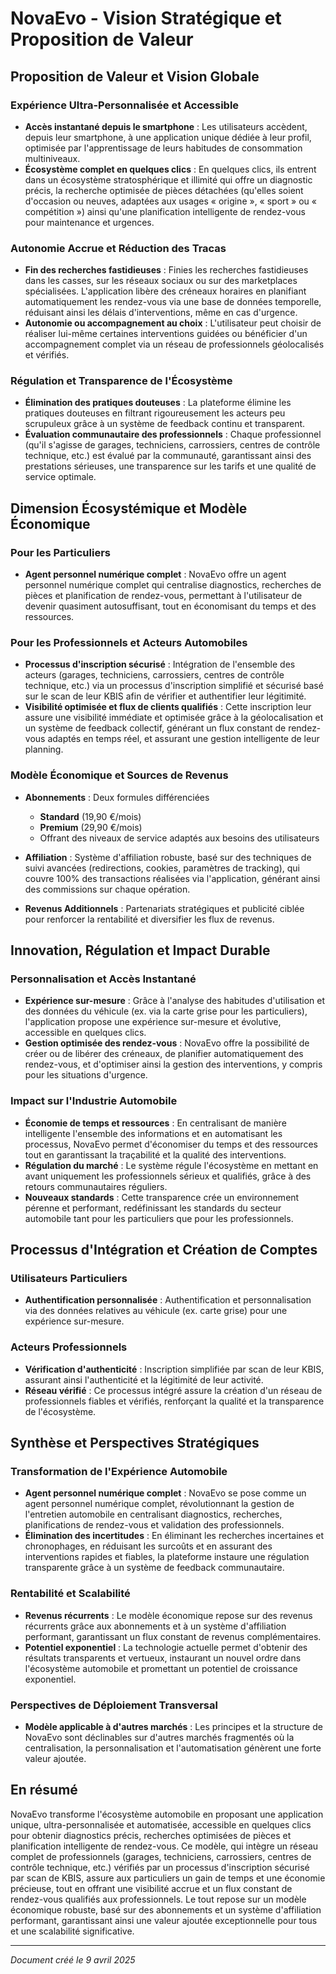 # NovaEvo - Vision Stratégique et Proposition de Valeur

## Proposition de Valeur et Vision Globale

### Expérience Ultra-Personnalisée et Accessible
- **Accès instantané depuis le smartphone** : Les utilisateurs accèdent, depuis leur smartphone, à une application unique dédiée à leur profil, optimisée par l'apprentissage de leurs habitudes de consommation multiniveaux.
- **Écosystème complet en quelques clics** : En quelques clics, ils entrent dans un écosystème stratosphérique et illimité qui offre un diagnostic précis, la recherche optimisée de pièces détachées (qu'elles soient d'occasion ou neuves, adaptées aux usages « origine », « sport » ou « compétition ») ainsi qu'une planification intelligente de rendez-vous pour maintenance et urgences.

### Autonomie Accrue et Réduction des Tracas
- **Fin des recherches fastidieuses** : Finies les recherches fastidieuses dans les casses, sur les réseaux sociaux ou sur des marketplaces spécialisées. L'application libère des créneaux horaires en planifiant automatiquement les rendez-vous via une base de données temporelle, réduisant ainsi les délais d'interventions, même en cas d'urgence.
- **Autonomie ou accompagnement au choix** : L'utilisateur peut choisir de réaliser lui-même certaines interventions guidées ou bénéficier d'un accompagnement complet via un réseau de professionnels géolocalisés et vérifiés.

### Régulation et Transparence de l'Écosystème
- **Élimination des pratiques douteuses** : La plateforme élimine les pratiques douteuses en filtrant rigoureusement les acteurs peu scrupuleux grâce à un système de feedback continu et transparent.
- **Évaluation communautaire des professionnels** : Chaque professionnel (qu'il s'agisse de garages, techniciens, carrossiers, centres de contrôle technique, etc.) est évalué par la communauté, garantissant ainsi des prestations sérieuses, une transparence sur les tarifs et une qualité de service optimale.

## Dimension Écosystémique et Modèle Économique

### Pour les Particuliers
- **Agent personnel numérique complet** : NovaEvo offre un agent personnel numérique complet qui centralise diagnostics, recherches de pièces et planification de rendez-vous, permettant à l'utilisateur de devenir quasiment autosuffisant, tout en économisant du temps et des ressources.

### Pour les Professionnels et Acteurs Automobiles
- **Processus d'inscription sécurisé** : Intégration de l'ensemble des acteurs (garages, techniciens, carrossiers, centres de contrôle technique, etc.) via un processus d'inscription simplifié et sécurisé basé sur le scan de leur KBIS afin de vérifier et authentifier leur légitimité.
- **Visibilité optimisée et flux de clients qualifiés** : Cette inscription leur assure une visibilité immédiate et optimisée grâce à la géolocalisation et un système de feedback collectif, générant un flux constant de rendez-vous adaptés en temps réel, et assurant une gestion intelligente de leur planning.

### Modèle Économique et Sources de Revenus
- **Abonnements** : Deux formules différenciées 
  - **Standard** (19,90 €/mois) 
  - **Premium** (29,90 €/mois)
  - Offrant des niveaux de service adaptés aux besoins des utilisateurs
  
- **Affiliation** : Système d'affiliation robuste, basé sur des techniques de suivi avancées (redirections, cookies, paramètres de tracking), qui couvre 100% des transactions réalisées via l'application, générant ainsi des commissions sur chaque opération.

- **Revenus Additionnels** : Partenariats stratégiques et publicité ciblée pour renforcer la rentabilité et diversifier les flux de revenus.

## Innovation, Régulation et Impact Durable

### Personnalisation et Accès Instantané
- **Expérience sur-mesure** : Grâce à l'analyse des habitudes d'utilisation et des données du véhicule (ex. via la carte grise pour les particuliers), l'application propose une expérience sur-mesure et évolutive, accessible en quelques clics.
- **Gestion optimisée des rendez-vous** : NovaEvo offre la possibilité de créer ou de libérer des créneaux, de planifier automatiquement des rendez-vous, et d'optimiser ainsi la gestion des interventions, y compris pour les situations d'urgence.

### Impact sur l'Industrie Automobile
- **Économie de temps et ressources** : En centralisant de manière intelligente l'ensemble des informations et en automatisant les processus, NovaEvo permet d'économiser du temps et des ressources tout en garantissant la traçabilité et la qualité des interventions.
- **Régulation du marché** : Le système régule l'écosystème en mettant en avant uniquement les professionnels sérieux et qualifiés, grâce à des retours communautaires réguliers.
- **Nouveaux standards** : Cette transparence crée un environnement pérenne et performant, redéfinissant les standards du secteur automobile tant pour les particuliers que pour les professionnels.

## Processus d'Intégration et Création de Comptes

### Utilisateurs Particuliers
- **Authentification personnalisée** : Authentification et personnalisation via des données relatives au véhicule (ex. carte grise) pour une expérience sur-mesure.

### Acteurs Professionnels
- **Vérification d'authenticité** : Inscription simplifiée par scan de leur KBIS, assurant ainsi l'authenticité et la légitimité de leur activité.
- **Réseau vérifié** : Ce processus intégré assure la création d'un réseau de professionnels fiables et vérifiés, renforçant la qualité et la transparence de l'écosystème.

## Synthèse et Perspectives Stratégiques

### Transformation de l'Expérience Automobile
- **Agent personnel numérique complet** : NovaEvo se pose comme un agent personnel numérique complet, révolutionnant la gestion de l'entretien automobile en centralisant diagnostics, recherches, planifications de rendez-vous et validation des professionnels.
- **Élimination des incertitudes** : En éliminant les recherches incertaines et chronophages, en réduisant les surcoûts et en assurant des interventions rapides et fiables, la plateforme instaure une régulation transparente grâce à un système de feedback communautaire.

### Rentabilité et Scalabilité
- **Revenus récurrents** : Le modèle économique repose sur des revenus récurrents grâce aux abonnements et à un système d'affiliation performant, garantissant un flux constant de revenus complémentaires.
- **Potentiel exponentiel** : La technologie actuelle permet d'obtenir des résultats transparents et vertueux, instaurant un nouvel ordre dans l'écosystème automobile et promettant un potentiel de croissance exponentiel.

### Perspectives de Déploiement Transversal
- **Modèle applicable à d'autres marchés** : Les principes et la structure de NovaEvo sont déclinables sur d'autres marchés fragmentés où la centralisation, la personnalisation et l'automatisation génèrent une forte valeur ajoutée.

## En résumé

NovaEvo transforme l'écosystème automobile en proposant une application unique, ultra-personnalisée et automatisée, accessible en quelques clics pour obtenir diagnostics précis, recherches optimisées de pièces et planification intelligente de rendez-vous. Ce modèle, qui intègre un réseau complet de professionnels (garages, techniciens, carrossiers, centres de contrôle technique, etc.) vérifiés par un processus d'inscription sécurisé par scan de KBIS, assure aux particuliers un gain de temps et une économie précieuse, tout en offrant une visibilité accrue et un flux constant de rendez-vous qualifiés aux professionnels. Le tout repose sur un modèle économique robuste, basé sur des abonnements et un système d'affiliation performant, garantissant ainsi une valeur ajoutée exceptionnelle pour tous et une scalabilité significative.

---

*Document créé le 9 avril 2025*
